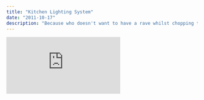 ```yaml
---
title: "Kitchen Lighting System"
date: "2011-10-17"
description: "Because who doesn't want to have a rave whilst chopping tomatoes."
---
```


<div class='embed-container'><iframe src='http://www.youtube.com/embed/hW9ygYUFkhk' frameborder='0' allowfullscreen></iframe></div>